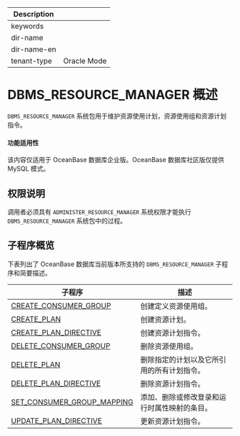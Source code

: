 | Description   |                 |
|---------------|-----------------|
| keywords      |                 |
| dir-name      |                 |
| dir-name-en   |                 |
| tenant-type   | Oracle Mode     |

# DBMS_RESOURCE_MANAGER 概述 

`DBMS_RESOURCE_MANAGER` 系统包用于维护资源使用计划，资源使用组和资源计划指令。

  <main id="notice" >
    <h4>功能适用性</h4>
    <p>该内容仅适用于 OceanBase 数据库企业版。OceanBase 数据库社区版仅提供 MySQL 模式。</p>
  </main>

## 权限说明 

调用者必须具有 `ADMINISTER_RESOURCE_MANAGER` 系统权限才能执行 `DBMS_RESOURCE_MANAGER` 系统包中的过程。

## 子程序概览 

下表列出了 OceanBase 数据库当前版本所支持的 `DBMS_RESOURCE_MANAGER` 子程序和简要描述。

|                                   子程序                                 |           描述           |
|--------------------------------------------------------------------------|------------------------|
| [CREATE_CONSUMER_GROUP](../13300.dbms-resource-manager-oracle/200.create-consumer-group-oracle.md)      | 创建定义资源使用组。             |
| [CREATE_PLAN](../13300.dbms-resource-manager-oracle/300.create-plan-oracle.md)                | 创建资源计划。                |
| [CREATE_PLAN_DIRECTIVE](../13300.dbms-resource-manager-oracle/400.create-plan-directive-oracle.md)      | 创建资源计划指令。              |
| [DELETE_CONSUMER_GROUP](../13300.dbms-resource-manager-oracle/500.delete-consume-group-oracle.md)      | 删除资源使用组。               |
| [DELETE_PLAN](../13300.dbms-resource-manager-oracle/600.delete-plan-oracle.md)                | 删除指定的计划以及它所引用的所有计划指令。  |
| [DELETE_PLAN_DIRECTIVE](../13300.dbms-resource-manager-oracle/700.delete-plan-directive-oracle.md)      | 删除资源计划指令。              |
| [SET_CONSUMER_GROUP_MAPPING](../13300.dbms-resource-manager-oracle/800.set-consumer-group-mappingn-directive-oracle.md) | 添加、删除或修改登录和运行时属性映射的条目。 |
| [UPDATE_PLAN_DIRECTIVE](../13300.dbms-resource-manager-oracle/900.update-plan-directive-oracle.md)      | 更新资源计划指令。              |
